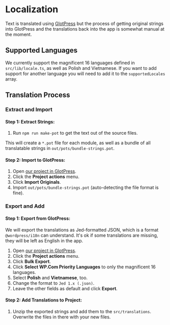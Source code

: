 # Localization

Text is translated using [GlotPress](https://translate.wordpress.com) but the
process of getting original strings into GlotPress and the translations back
into the app is somewhat manual at the moment.

## Supported Languages

We currently support the magnificent 16 languages defined in `src/lib/locale.ts`, 
as well as Polish and Vietnamese.
If you want to add support for another language you will need to add it to the
`supportedLocales` array.

## Translation Process

### Extract and Import

#### Step 1: Extract Strings:

   1. Run `npm run make-pot` to get the text out of the source
   files.
   
   This will create a `*.pot` file for each module, as well as a bundle
   of all translatable strings in `out/pots/bundle-strings.pot`.

#### Step 2: Import to GlotPress:

   1. Open [our project in GlotPress](https://translate.wordpress.com/projects/studio/).
   2. Click the **Project actions** menu.
   3. Click **Import Originals**.
   4. Import `out/pots/bundle-strings.pot` (auto-detecting the file format is fine).

### Export and Add

#### Step 1: Export from GlotPress:

We will export the translations as Jed-formatted JSON, which is a format
`@wordpress/i18n` can understand. It's ok if some translations are missing,
they will be left as English in the app.

   1. Open [our project in GlotPress](https://translate.wordpress.com/projects/studio/).
   2. Click the **Project actions** menu.
   3. Click **Bulk Export**.
   4. Click **Select WP.Com Priority Languages** to only the magnificent 16 languages.
   5. Select **Polish** and **Vietnamese**, too.
   6. Change the format to `Jed 1.x (.json)`.
   7. Leave the other fields as default and click **Export**.

#### Step 2: Add Translations to Project:
   1. Unzip the exported strings and add them to the `src/translations`. Overwrite
   the files in there with your new files.
